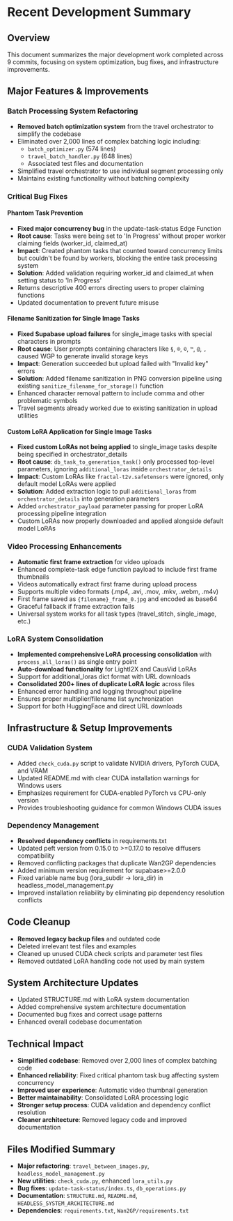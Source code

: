 # Recent Development Summary

## Overview
This document summarizes the major development work completed across 9 commits, focusing on system optimization, bug fixes, and infrastructure improvements.

## Major Features & Improvements

### Batch Processing System Refactoring
- **Removed batch optimization system** from the travel orchestrator to simplify the codebase
- Eliminated over 2,000 lines of complex batching logic including:
  - `batch_optimizer.py` (574 lines)
  - `travel_batch_handler.py` (648 lines)
  - Associated test files and documentation
- Simplified travel orchestrator to use individual segment processing only
- Maintains existing functionality without batching complexity

### Critical Bug Fixes

#### Phantom Task Prevention
- **Fixed major concurrency bug** in the update-task-status Edge Function
- **Root cause**: Tasks were being set to 'In Progress' without proper worker claiming fields (worker_id, claimed_at)
- **Impact**: Created phantom tasks that counted toward concurrency limits but couldn't be found by workers, blocking the entire task processing system
- **Solution**: Added validation requiring worker_id and claimed_at when setting status to 'In Progress'
- Returns descriptive 400 errors directing users to proper claiming functions
- Updated documentation to prevent future misuse

#### Filename Sanitization for Single Image Tasks
- **Fixed Supabase upload failures** for single_image tasks with special characters in prompts
- **Root cause**: User prompts containing characters like `§`, `®`, `©`, `™`, `@`, `,` caused WGP to generate invalid storage keys
- **Impact**: Generation succeeded but upload failed with "Invalid key" errors
- **Solution**: Added filename sanitization in PNG conversion pipeline using existing `sanitize_filename_for_storage()` function
- Enhanced character removal pattern to include comma and other problematic symbols
- Travel segments already worked due to existing sanitization in upload utilities

#### Custom LoRA Application for Single Image Tasks
- **Fixed custom LoRAs not being applied** to single_image tasks despite being specified in orchestrator_details
- **Root cause**: `db_task_to_generation_task()` only processed top-level parameters, ignoring `additional_loras` inside `orchestrator_details`
- **Impact**: Custom LoRAs like `fractal-t2v.safetensors` were ignored, only default model LoRAs were applied
- **Solution**: Added extraction logic to pull `additional_loras` from `orchestrator_details` into generation parameters
- Added `orchestrator_payload` parameter passing for proper LoRA processing pipeline integration
- Custom LoRAs now properly downloaded and applied alongside default model LoRAs

### Video Processing Enhancements
- **Automatic first frame extraction** for video uploads
- Enhanced complete-task edge function payload to include first frame thumbnails
- Videos automatically extract first frame during upload process
- Supports multiple video formats (.mp4, .avi, .mov, .mkv, .webm, .m4v)
- First frame saved as `{filename}_frame_0.jpg` and encoded as base64
- Graceful fallback if frame extraction fails
- Universal system works for all task types (travel_stitch, single_image, etc.)

### LoRA System Consolidation
- **Implemented comprehensive LoRA processing consolidation** with `process_all_loras()` as single entry point
- **Auto-download functionality** for LightI2X and CausVid LoRAs
- Support for additional_loras dict format with URL downloads
- **Consolidated 200+ lines of duplicate LoRA logic** across files
- Enhanced error handling and logging throughout pipeline
- Ensures proper multiplier/filename list synchronization
- Support for both HuggingFace and direct URL downloads

## Infrastructure & Setup Improvements

### CUDA Validation System
- Added `check_cuda.py` script to validate NVIDIA drivers, PyTorch CUDA, and VRAM
- Updated README.md with clear CUDA installation warnings for Windows users
- Emphasizes requirement for CUDA-enabled PyTorch vs CPU-only version
- Provides troubleshooting guidance for common Windows CUDA issues

### Dependency Management
- **Resolved dependency conflicts** in requirements.txt
- Updated peft version from 0.15.0 to >=0.17.0 to resolve diffusers compatibility
- Removed conflicting packages that duplicate Wan2GP dependencies
- Added minimum version requirement for supabase>=2.0.0
- Fixed variable name bug (lora_subdir -> lora_dir) in headless_model_management.py
- Improved installation reliability by eliminating pip dependency resolution conflicts

## Code Cleanup
- **Removed legacy backup files** and outdated code
- Deleted irrelevant test files and examples
- Cleaned up unused CUDA check scripts and parameter test files
- Removed outdated LoRA handling code not used by main system

## System Architecture Updates
- Updated STRUCTURE.md with LoRA system documentation
- Added comprehensive system architecture documentation
- Documented bug fixes and correct usage patterns
- Enhanced overall codebase documentation

## Technical Impact
- **Simplified codebase**: Removed over 2,000 lines of complex batching code
- **Enhanced reliability**: Fixed critical phantom task bug affecting system concurrency
- **Improved user experience**: Automatic video thumbnail generation
- **Better maintainability**: Consolidated LoRA processing logic
- **Stronger setup process**: CUDA validation and dependency conflict resolution
- **Cleaner architecture**: Removed legacy code and improved documentation

## Files Modified Summary
- **Major refactoring**: `travel_between_images.py`, `headless_model_management.py`
- **New utilities**: `check_cuda.py`, enhanced `lora_utils.py`
- **Bug fixes**: `update-task-status/index.ts`, `db_operations.py`
- **Documentation**: `STRUCTURE.md`, `README.md`, `HEADLESS_SYSTEM_ARCHITECTURE.md`
- **Dependencies**: `requirements.txt`, `Wan2GP/requirements.txt`
